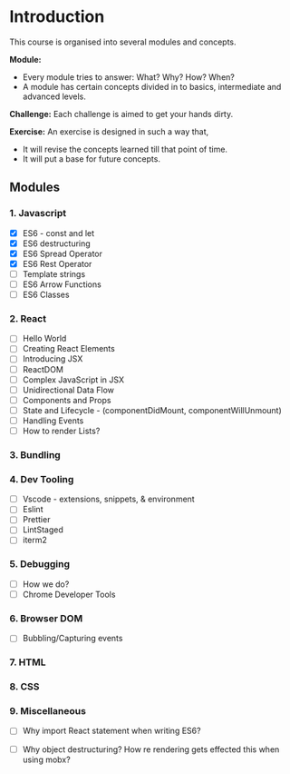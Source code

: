 # Introduction

This course is organised into several modules and concepts.

**Module:** 

* Every module tries to answer: What? Why? How? When?
* A module has certain concepts divided in to basics, intermediate and advanced levels.

**Challenge:** Each challenge is aimed to get your hands dirty.

**Exercise:** An exercise is designed in such a way that,

* It will revise the concepts learned till that point of time.
* It will put a base for future concepts.

## Modules

### 1. Javascript

* [x] ES6 - const and let
* [x] ES6 destructuring
* [x] ES6 Spread Operator
* [x] ES6 Rest Operator
* [ ] Template strings
* [ ] ES6 Arrow Functions
* [ ] ES6 Classes

### 2. React

* [ ] Hello World
* [ ] Creating React Elements
* [ ] Introducing JSX
* [ ] ReactDOM
* [ ] Complex JavaScript in JSX
* [ ] Unidirectional Data Flow
* [ ] Components and Props
* [ ] State and Lifecycle - \(componentDidMount, componentWillUnmount\)
* [ ] Handling Events
* [ ] How to render Lists?

### 3. Bundling

### 4. Dev Tooling

* [ ] Vscode - extensions, snippets, & environment
* [ ] Eslint
* [ ] Prettier
* [ ] LintStaged
* [ ] iterm2

### 5. Debugging

* [ ] How we do?
* [ ] Chrome Developer Tools

### 6. Browser DOM

* [ ] Bubbling/Capturing events

### 7. HTML

### 8. CSS

### 9. Miscellaneous

* [ ] Why import React statement when writing ES6?
* [ ] Why object destructuring? How re rendering gets effected this when using mobx?

